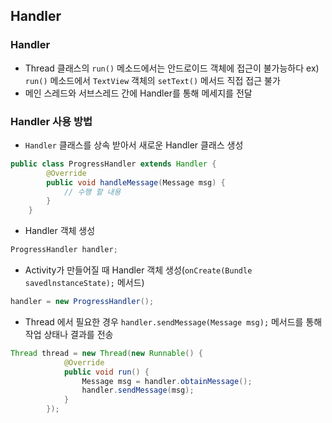 ## Handler

### Handler
* Thread 클래스의 `run()` 메소드에서는 안드로이드 객체에 접근이 불가능하다
ex) `run()` 메소드에서 `TextView` 객체의 `setText()` 메서드 직접 접근 불가 
* 메인 스레드와 서브스레드 간에 Handler를 통해 메세지를 전달

### Handler 사용 방법
* `Handler` 클래스를 상속 받아서 새로운 Handler 클래스 생성
```java
public class ProgressHandler extends Handler {
        @Override
        public void handleMessage(Message msg) {
            // 수행 할 내용
        }
    }
```
* Handler 객체 생성
```java
ProgressHandler handler;
```
* Activity가 만들어질 때 Handler 객체 생성(`onCreate(Bundle savedlnstanceState);` 메서드)
```java
handler = new ProgressHandler();
```
* Thread 에서 필요한 경우 `handler.sendMessage(Message msg);` 메서드를 통해 작업 상태나 결과를 전송
```java
Thread thread = new Thread(new Runnable() {
            @Override
            public void run() {
                Message msg = handler.obtainMessage();
                handler.sendMessage(msg);
            }
        });
``` 
